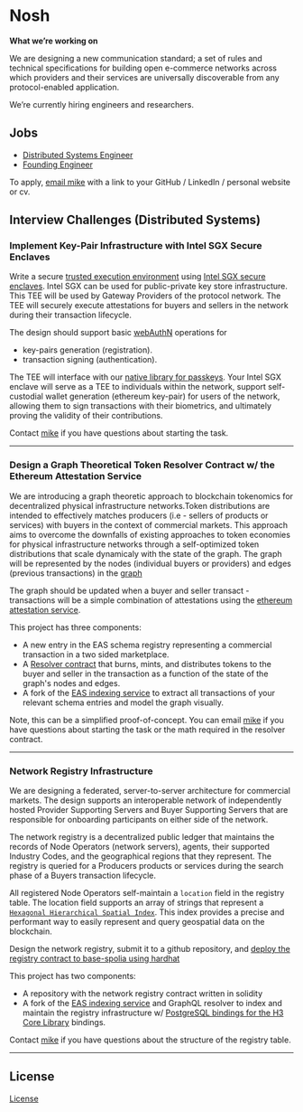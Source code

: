 # Nosh

**What we’re working on**

We are designing a new communication standard; a set of rules and technical specifications for building open e-commerce networks across which providers and their services are universally discoverable from any protocol-enabled application.

We’re currently hiring engineers and researchers.

## Jobs

- [Distributed Systems Engineer](./DS_ENG.md)
- [Founding Engineer](./PRODUCT_ENG.md)

To apply, [email mike](mailto:mike@noshdelivery.co) with a link to your GitHub / LinkedIn / personal website or cv.


## Interview Challenges (Distributed Systems)

### Implement Key-Pair Infrastructure with Intel SGX Secure Enclaves
Write a secure [trusted execution environment](https://en.wikipedia.org/wiki/Trusted_execution_environment) using [Intel SGX secure enclaves](https://www.intel.com/content/dam/develop/external/us/en/documents/overview-of-intel-sgx-enclave-637284.pdf). Intel SGX can be used for public-private key store infrastructure. This TEE will be used by Gateway Providers of the protocol network. The TEE will securely execute attestations for buyers and sellers in the network during their transaction lifecycle.

The design should support basic [webAuthN](https://www.w3.org/TR/webauthn-2/) operations for 
- key-pairs generation (registration). 
- transaction signing (authentication).

The TEE will interface with our [native library for passkeys](https://github.com/Palette-Labs-Inc/passkeys). Your Intel SGX enclave will serve as a TEE to individuals within the network, support self-custodial wallet generation (ethereum key-pair) for users of the network, allowing them to sign transactions with their biometrics, and ultimately proving the validity of their contributions. 

Contact [mike](mailto:mike@noshdelivery.co) if you have questions about starting the task.

___
### Design a Graph Theoretical Token Resolver Contract w/ the Ethereum Attestation Service
We are introducing a graph theoretic approach to blockchain tokenomics for decentralized physical infrastructure networks.Token distributions are intended to effectively matches producers (i.e - sellers of products or services) with buyers in the context of commercial markets. This approach aims to overcome the downfalls of existing approaches to token economies for physical infrastructure networks through a self-optimized token distributions that scale dynamicaly with the state of the graph. The graph will be represented by the nodes (individual buyers or providers) and edges (previous transactions) in the [graph](https://en.wikipedia.org/wiki/Graph_theory#:~:text=In%20mathematics%2C%20graph%20theory%20is,also%20called%20links%20or%20lines)

The graph should be updated when a buyer and seller transact - transactions will be a simple combination of attestations using the [ethereum attestation service](https://docs.attest.sh/docs/welcome).  

This project has three components: 
- A new entry in the EAS schema registry representing a commercial transaction in a two sided marketplace.
- A [Resolver contract](https://docs.attest.sh/docs/core--concepts/resolver-contracts) that burns, mints, and distributes tokens to the buyer and seller in the transaction as a function of the state of the graph's nodes and edges.
- A fork of the [EAS indexing service](https://github.com/ethereum-attestation-service/eas-indexing-service) to extract all transactions of your relevant schema entries and model the graph visually.

Note, this can be a simplified proof-of-concept. You can email [mike](mailto:mike@noshdelivery.co) if you have questions about starting the task or the math required in the resolver contract. 

___
### Network Registry Infrastructure
We are designing a federated, server-to-server architecture for commercial markets. The design supports an interoperable network of independently hosted Provider Supporting Servers and Buyer Supporting Servers that are responsible for onboarding participants on either side of the network.

The network registry is a decentralized public ledger that maintains the records of Node Operators (network servers), agents, their supported Industry Codes, and the geographical regions that they represent. The registry is queried for a Producers products or services during the search phase of a Buyers transaction lifecycle. 

All registered Node Operators self-maintain a `location` field in the registry table. The location field supports an array of strings that represent a [`Hexagonal Hierarchical Spatial Index`](https://github.com/uber/h3). This index provides a precise and performant way to easily represent and query geospatial data on the blockchain. 

Design the network registry, submit it to a github repository, and [deploy the registry contract to base-spolia using hardhat](https://docs.base.org/guides/deploy-smart-contracts/) 

This project has two components: 
- A repository with the network registry contract written in solidity
- A fork of the [EAS indexing service](https://github.com/ethereum-attestation-service/eas-indexing-service) and GraphQL resolver to index and maintain the registry infrastructure w/ [PostgreSQL bindings for the H3 Core Library](https://github.com/zachasme/h3-pg) bindings.

Contact [mike](mailto:mike@noshdelivery.co) if you have questions about the structure of the registry table.

___
## License

[License](./LICENSE.md)
